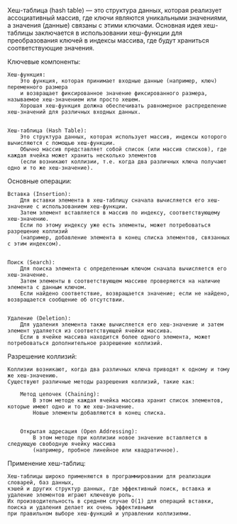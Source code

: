 Хеш-таблица (hash table) — это структура данных, которая реализует ассоциативный массив,
где ключи являются уникальными значениями, а значения (данные) связаны с этими ключами.
Основная идея хеш-таблицы заключается в использовании хеш-функции для преобразования ключей в индексы массива,
где будут храниться соответствующие значения.


Ключевые компоненты:

    Хеш-функция: 
        Это функция, которая принимает входные данные (например, ключ) переменного размера 
        и возвращает фиксированное значение фиксированного размера, называемое хеш-значением или просто хешем.
        Хорошая хеш-функция должна обеспечивать равномерное распределение хеш-значений для различных входных данных.


    Хеш-таблица (Hash Table): 
        Это структура данных, которая использует массив, индексы которого вычисляются с помощью хеш-функции. 
        Обычно массив представляет собой список (или массив списков), где каждая ячейка может хранить несколько элементов 
        (если возникают коллизии, т.е. когда два различных ключа получают одно и то же хеш-значение).


Основные операции:

    Вставка (Insertion): 
        Для вставки элемента в хеш-таблицу сначала вычисляется его хеш-значение с использованием хеш-функции. 
        Затем элемент вставляется в массив по индексу, соответствующему хеш-значению. 
        Если по этому индексу уже есть элементы, может потребоваться разрешение коллизий 
        (например, добавление элемента в конец списка элементов, связанных с этим индексом).


    Поиск (Search): 
        Для поиска элемента с определенным ключом сначала вычисляется его хеш-значение. 
        Затем элементы в соответствующем массиве проверяются на наличие элемента с данным ключом. 
        Если найдено соответствие, возвращается значение; если не найдено, возвращается сообщение об отсутствии.


    Удаление (Deletion): 
        Для удаления элемента также вычисляется его хеш-значение и затем элемент удаляется из соответствующей ячейки массива. 
        Если в ячейке массива находится более одного элемента, может потребоваться дополнительное разрешение коллизий.


Разрешение коллизий:

    Коллизии возникают, когда два различных ключа приводят к одному и тому же хеш-значению. 
    Существуют различные методы разрешения коллизий, такие как:
    
        Метод цепочек (Chaining): 
            В этом методе каждая ячейка массива хранит список элементов, которые имеют одно и то же хеш-значение. 
            Новые элементы добавляются в конец списка.
    

        Открытая адресация (Open Addressing): 
            В этом методе при коллизии новое значение вставляется в следующую свободную ячейку массива 
            (например, пробное линейное или квадратичное).


Применение хеш-таблиц:

    Хеш-таблицы широко применяются в программировании для реализации словарей, баз данных, 
    кэшей и других структур данных, где эффективный поиск, вставка и удаление элементов играют ключевую роль. 
    Их производительность в среднем случае O(1) для операций вставки, поиска и удаления делает их очень эффективными 
    при правильном выборе хеш-функций и управлении коллизиями.
